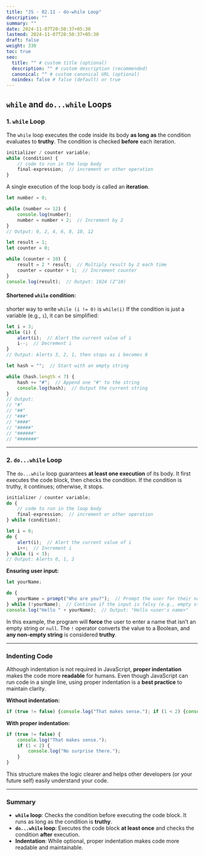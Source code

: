 ```yaml
---
title: "JS - 02.11 - do-while Loop"
description: ""
summary: ""
date: 2024-11-07T20:50:37+05:30
lastmod: 2024-11-07T20:50:37+05:30
draft: false
weight: 330
toc: true
seo:
  title: "" # custom title (optional)
  description: "" # custom description (recommended)
  canonical: "" # custom canonical URL (optional)
  noindex: false # false (default) or true
---
```



## **`while` and `do...while` Loops**

### **1. `while` Loop**

The `while` loop executes the code inside its body **as long as** the condition evaluates to **truthy**. The condition is checked **before** each iteration.

```js
initializer / counter variable;
while (condition) {
    // code to run in the loop body
    final-expression;  // increment or other operation
}
```

A single execution of the loop body is called an **iteration**.

```js
let number = 0;

while (number <= 12) {
    console.log(number);
    number = number + 2;  // Increment by 2
}
// Output: 0, 2, 4, 6, 8, 10, 12
```

```js
let result = 1;
let counter = 0;

while (counter < 10) {
    result = 2 * result;  // Multiply result by 2 each time
    counter = counter + 1;  // Increment counter
}
console.log(result);  // Output: 1024 (2^10)
```

#### **Shortened `while` condition:**

shorter way to write `while (i != 0)`   is  `while(i)`
If the condition is just a variable (e.g., `i`), it can be simplified:

```js
let i = 3;
while (i) {
    alert(i);  // Alert the current value of i
    i--;  // Decrement i
}
// Output: Alerts 3, 2, 1, then stops as i becomes 0
```

```js
let hash = "";  // Start with an empty string

while (hash.length < 7) {
    hash += "#";  // Append one "#" to the string
    console.log(hash);  // Output the current string
}
// Output:
// "#"
// "##"
// "###"
// "####"
// "#####"
// "######"
// "#######"
```

---

### **2. `do...while` Loop**

The `do...while` loop guarantees **at least one execution** of its body. It first executes the code block, then checks the condition. If the condition is truthy, it continues; otherwise, it stops.

```js
initializer / counter variable;
do {
    // code to run in the loop body
    final-expression;  // increment or other operation
} while (condition);
```

```js
let i = 0;
do {
    alert(i);  // Alert the current value of i
    i++;  // Increment i
} while (i < 3);
// Output: Alerts 0, 1, 2
```

**Ensuring user input:**
```js
let yourName;

do {
    yourName = prompt("Who are you?");  // Prompt the user for their name
} while (!yourName);  // Continue if the input is falsy (e.g., empty string)
console.log("Hello " + yourName);  // Output: "Hello <user's name>"
```

In this example, the program will **force** the user to enter a name that isn’t an empty string or `null`. The `!` operator converts the value to a Boolean, and **any non-empty string** is considered **truthy**.

---

### **Indenting Code**

Although indentation is not required in JavaScript, **proper indentation** makes the code more **readable** for humans. Even though JavaScript can run code in a single line, using proper indentation is a **best practice** to maintain clarity.

**Without indentation:**
```js
if (true != false) {console.log("That makes sense."); if (1 < 2) {console.log("No surprise there.");}}
```

**With proper indentation:**
```js
if (true != false) {
    console.log("That makes sense.");
    if (1 < 2) {
        console.log("No surprise there.");
    }
}
```

This structure makes the logic clearer and helps other developers (or your future self) easily understand your code.

---

### **Summary**

- **`while` loop**: Checks the condition before executing the code block. It runs as long as the condition is **truthy**.
- **`do...while` loop**: Executes the code block **at least once** and checks the condition **after** execution.
- **Indentation**: While optional, proper indentation makes code more readable and maintainable.

